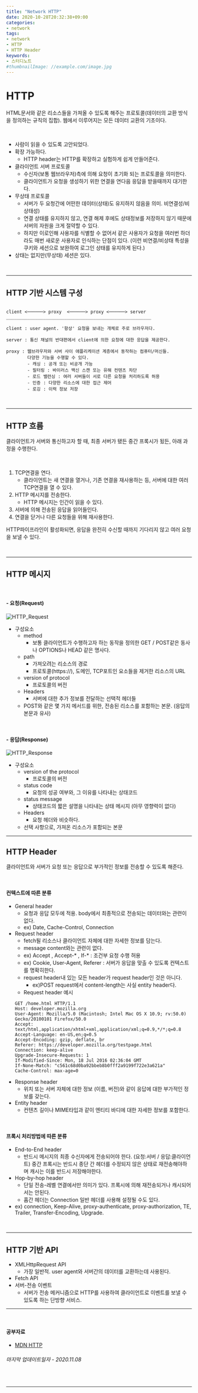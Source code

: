 ```yaml
---
title: "Network HTTP"
date: 2020-10-28T20:32:38+09:00
categories:
- network
tags:
- network
- HTTP
- HTTP Header
keywords:
- 스터디노트
#thumbnailImage: //example.com/image.jpg
---
```


<!--more-->
# HTTP 
HTML문서와 같은 리소스들을 가져올 수 있도록 해주는 프로토콜(데이터의 교환 방식을 정의하는 규칙의 집합). 웹에서 이루어지는 모든 데이터 교환의 기초이다. 

&nbsp;

- 사람이 읽을 수 있도록 고안되었다. 
- 확장 가능하다.
  - HTTP header는 HTTP를 확장하고 실험하게 쉽게 만들어준다. 
- 클라이언트 서버 프로토콜 
    - 수신자(보통 웹브라우저)측에 의해 요청이 초기화 되는 프로토콜을 의미한다. 
    - 클라이언트가 요청을 생성하기 위한 연결을 연다음 응답을 받을때까지 대기한다.   
- 무상태 프로토콜 
  - 서버가 두 요청간에 어떤한 데이터(상태)도 유지하지 않음을 의미. 비연결성/비상태성) 
  - 연결 상태를 유지하지 않고, 연결 해제 후에도 상태정보를 저장하지 않기 때문에 서버의 자원을 크게 절약할 수 있다. 
  - 하지만 이로인해 사용자를 식별할 수 없어서 같은 사용자가 요청을 여러번 하더라도 매번 새로운 사용자로 인식하는 단점이 있다. (이런 비연결/비상태 특성을 쿠키와 세션으로 보완하여 로그인 상태를 유지하게 된다.)
- 상태는 없지만(무상태) 세션은 있다.
   

&nbsp;

-----

##  HTTP 기반 시스템 구성

```

client <──────> proxy  <──────> proxy <──────> server
_______________________________________________________

client : user agent. '항상' 요청을 보내는 개체로 주로 브라우저다.

server : 통신 채널의 반대편에서 client에 의한 요청에 대한 응답을 제공한다.

proxy : 웹브라우저와 서버 사이 애플리케이션 계층에서 동작하는 컴퓨터/머신들. 
        다양한 기능을 수행할 수 있다.
        - 캐싱 : 공개 또는 비공개 가능 
        - 필터링 : 바이러스 백신 스캔 또는 유해 컨텐츠 차단
        - 로드 밸런싱 : 여러 서버들이 서로 다른 요청을 처리하도록 허용
        - 인증 : 다양한 리소스에 대한 접근 제어
        - 로깅 : 이력 정보 저장

```

&nbsp;

-----

##  HTTP 흐름

클라이언트가 서버와 통신하고자 할 때, 최종 서버가 됐든 중간 프록시가 됬든, 아래 과정을 수행한다.

&nbsp;

1. TCP연결을 연다.
    - 클라이언트는 새 연결을 열거나, 기존 연결을 재사용하는 등, 서버에 대한 여러 TCP연결을 열 수 있다.
2. HTTP 메시지를 전송한다.
    - HTTP 메시지는 인간이 읽을 수 있다. 
3. 서버에 의해 전송된 응답을 읽어들인다.
4. 연결을 닫거나 다른 요청들을 위해 재사용한다.

HTTP파이프라인이 활성화되면, 응답을 완전히 수신할 때까지 기다리지 않고 여러 요청을 보낼 수 있다. 

&nbsp;

-----

##  HTTP 메시지

&nbsp;

#### - 요청(Request)

![HTTP_Request](https://user-images.githubusercontent.com/28701069/98465174-c3819980-220a-11eb-93fe-b74b4a9631fd.png)

- 구성요소 
  - method
    - 보통 클라이언트가 수행하고자 하는 동작을 정의한 GET / POST같은 동사나 OPTIONS나 HEAD 같은 명사다. 
  - path 
    - 가져오려는 리소스의 경로 
    - 프로토콜(https://), 도메인, TCP포트인 요소들을 제거한 리소스의 URL
  - version of protocol 
    - 프로토콜의 버전
  - Headers
    - 서버에 대한 추가 정보를 전달하는 선택적 헤더들
  - POST와 같은 몇 가지 메서드를 위한, 전송된 리소스를 포함하는 본문. (응답의 본문과 유사)

&nbsp;
&nbsp;

#### - 응답(Response)

![HTTP_Response](https://user-images.githubusercontent.com/28701069/98465322-bfa24700-220b-11eb-9893-820aad1b2b54.png)

- 구성요소 
  - version of the protocol
    - 프로토콜의 버전
  - status code
    - 요청의 성공 여부와, 그 이유를 나타내는 상태코드
  - status message
    - 상태코드의 짧은 설명을 나타내는 상태 메시지 (아무 영향력이 없다)
  - Headers
    - 요청 헤더와 비슷하다.
  - 선택 사항으로, 가져온 리소스가 포함되는 본문


-----

##  HTTP Header

클라이언트와 서버가 요청 또는 응답으로 부가적인 정보를 전송할 수 있도록 해준다.

&nbsp;

#### 컨텍스트에 따른 분류
- General header
    - 요청과 응답 모두에 적용. body에서 최종적으로 전송되는 데이터와는 관련이 없다.
    - ex) Date, Cache-Control, Connection
- Request header
    - fetch될 리소스나 클라이언트 자체에 대한 자세한 정보를 담는다.
    - message content와는 관련이 없다.
    - ex) Accept , Accept-* , If-*  : 조건부 요청 수행 허용
    - ex) Cookie, User-Agent, Referer : 서버가 응답을 맞출 수 있도록 컨텍스트를 명확히한다.
    - request header내 있는 모든 header가 request header인 것은 아니다.
      - ex)POST request에서 content-length는 사실 entity header다.
    - Request header 예시 
    ```HTTP
    GET /home.html HTTP/1.1
    Host: developer.mozilla.org
    User-Agent: Mozilla/5.0 (Macintosh; Intel Mac OS X 10.9; rv:50.0) Gecko/20100101 Firefox/50.0
    Accept: text/html,application/xhtml+xml,application/xml;q=0.9,*/*;q=0.8
    Accept-Language: en-US,en;q=0.5
    Accept-Encoding: gzip, deflate, br
    Referer: https://developer.mozilla.org/testpage.html
    Connection: keep-alive
    Upgrade-Insecure-Requests: 1
    If-Modified-Since: Mon, 18 Jul 2016 02:36:04 GMT
    If-None-Match: "c561c68d0ba92bbeb8b0fff2a9199f722e3a621a"
    Cache-Control: max-age=0
    ```
- Response header
    - 위치 또는 서버 자체에 대한 정보 (이름, 버전)와 같이 응답에 대한 부가적인 정보를 갖는다.
- Entity header
    - 컨텐츠 길이나 MIME타입과 같이 엔티티 바디에 대한 자세한 정보를 포함한다.

&nbsp;

#### 프록시 처리방법에 따른 분류
- End-to-End header
    - 반드시 메시지의 최종 수신자에게 전송되어야 한다. (요청:서버 / 응답:클라이언트) 중간 프록시는 반드시 종단 간 헤더를 수정되지 않은 상태로 재전송해야하며 캐시는 이를 반드시 저장해야한다.
- Hop-by-hop header
    - 단일 전송-레벨 연결에서만 의미가 있다. 프록시에 의해 재전송되거나 캐시되어서는 안된다. 
    - 홉간 헤더는 Connection 일반 헤더를 사용해 설정될 수도 있다.
- ex) connection, Keep-Alive, proxy-authenticate, proxy-authorization, TE, Trailer, Transfer-Encoding, Upgrade. 


&nbsp;

-----

##  HTTP 기반 API

- XMLHttpRequest API
    - 가장 일반적. user agent와 서버간의 데이터를 교환하는데 사용된다.
- Fetch API
- 서버-전송 이벤트
  - 서버가 전송 메커니즘으로 HTTP를 사용하여 클라이언트로 이벤트를 보낼 수 있도록 하는 단방향 서비스.

-----

&nbsp;

#### 공부자료
- [MDN HTTP](https://developer.mozilla.org/en-US/docs/Web/HTTP)

###### 마지막 업데이트일자 - 2020.11.08


&nbsp;

-----